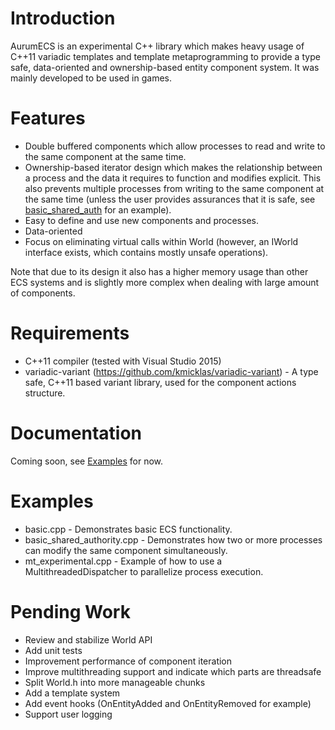 # Introduction
AurumECS is an experimental C++ library which makes heavy usage of C++11 variadic templates and template metaprogramming to provide a type safe, data-oriented and ownership-based entity component system. It was mainly developed to be used in games.

# Features
* Double buffered components which allow processes to read and write to the same component at the same time.
* Ownership-based iterator design which makes the relationship between a process and the data it requires to function and modifies explicit. This also prevents multiple processes from writing to the same component at the same time (unless the user provides assurances that it is safe, see [basic_shared_auth] for an example).
* Easy to define and use new components and processes.
* Data-oriented
* Focus on eliminating virtual calls within World (however, an IWorld interface exists, which contains mostly unsafe operations).

Note that due to its design it also has a higher memory usage than other ECS systems and is slightly more complex when dealing with large amount of components.

# Requirements
* C++11 compiler (tested with Visual Studio 2015)
* variadic-variant (https://github.com/kmicklas/variadic-variant) - A type safe, C++11 based variant library, used for the component actions structure.

# Documentation
Coming soon, see [Examples] for now.

# Examples
* basic.cpp - Demonstrates basic ECS functionality.
* basic_shared_authority.cpp - Demonstrates how two or more processes can modify the same component simultaneously.
* mt_experimental.cpp - Example of how to use a MultithreadedDispatcher to parallelize process execution.

# Pending Work
* Review and stabilize World API
* Add unit tests
* Improvement performance of component iteration
* Improve multithreading support and indicate which parts are threadsafe
* Split World.h into more manageable chunks
* Add a template system
* Add event hooks (OnEntityAdded and OnEntityRemoved for example)
* Support user logging

[basic_shared_auth]: ./examples/basic_shared_authority.cpp
[Examples]: ./examples